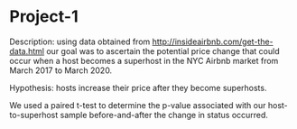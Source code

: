 # Project-1
Description: using data obtained from http://insideairbnb.com/get-the-data.html our goal was to ascertain the potential price change that could occur when a host becomes a superhost in the NYC Airbnb market from March 2017 to March 2020.

Hypothesis: hosts increase their price after they become superhosts.

We used a paired t-test to determine the p-value associated with our host-to-superhost sample before-and-after the change in status occurred.
